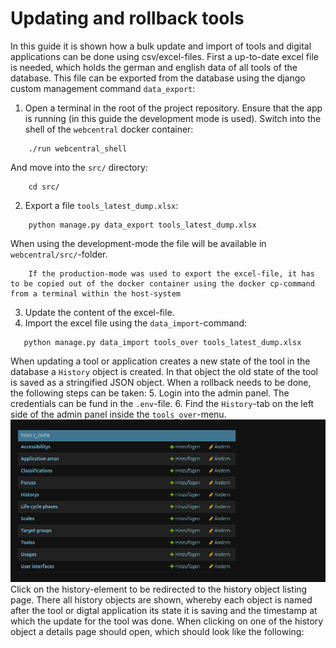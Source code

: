 # Updating and rollback tools
In this guide it is shown how a bulk update and import of tools and digital applications can be done using csv/excel-files. First a up-to-date excel file is needed, which holds the german and english data of all tools of the database. This file can be exported from the database using the django custom management command `data_export`:

1. Open a terminal in the root of the project repository. Ensure that the app is running (in this guide the development mode is used). Switch into the shell of the `webcentral` docker container: 
```
    ./run webcentral_shell
```
And move into the `src/` directory:
```
    cd src/
```
2. Export a file `tools_latest_dump.xlsx`:
```
    python manage.py data_export tools_latest_dump.xlsx
```
When using the development-mode the file will be available in `webcentral/src/`-folder. 
```{note}
    If the production-mode was used to export the excel-file, it has to be copied out of the docker container using the docker cp-command from a terminal within the host-system

```
3. Update the content of the excel-file.
4. Import the excel file using the `data_import`-command:
```
   python manage.py data_import tools_over tools_latest_dump.xlsx
```
When updating a tool or application creates a new state of the tool in the database a `History` object is created. 
In that object the old state of the tool is saved as a stringified JSON object. When a rollback needs to be done, the following steps can be taken:
5. Login into the admin panel. The credentials can be fund in the `.env`-file.
6. Find the `History`-tab on the left side of the admin panel inside the `tools_over`-menu.
 ![Image of the tools_over tab](../img/tools_over_tab.png)
Click on the history-element to be redirected to the history object listing page. There all history objects are shown, whereby each object is named after the tool or digtal application its state it is saving and the timestamp at which the update for the tool was done. When clicking on one of the history object a details page should open, which should look like the following:


